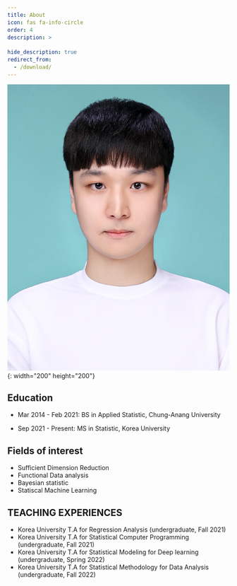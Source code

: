 ```yaml
---
title: About
icon: fas fa-info-circle
order: 4
description: >
  
hide_description: true
redirect_from:
  - /download/
---
```

<!--author-->

![img](\assets\img\me.jpg){: width="200" height="200"}

## Education

- Mar 2014 - Feb 2021: BS in Applied Statistic, Chung-Anang University

- Sep 2021 - Present: MS in Statistic, Korea University

## Fields of interest

- Sufficient Dimension Reduction
- Functional Data analysis
- Bayesian statistic
- Statiscal Machine Learning

## TEACHING EXPERIENCES

- Korea University T.A for Regression Analysis (undergraduate, Fall 2021)
- Korea University T.A for Statistical Computer Programming (undergraduate, Fall 2021)
- Korea University T.A for Statistical Modeling for Deep learning (undergraduate, Spring 2022)
- Korea University T.A for Statistical Methodology for Data Analysis (undergraduate, Fall 2022)





